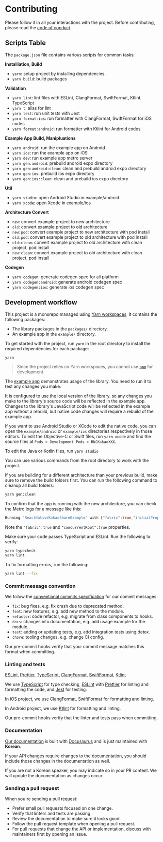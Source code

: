 # Contributing

Please follow it in all your interactions with the project. Before contributing, please read
the [code of conduct](./CODE_OF_CONDUCT.md).

## Scripts Table

The `package.json` file contains various scripts for common tasks:

**Installiation, Build**

- `yarn`: setup project by installing dependencies.
- `yarn build`: build packages

**Validation**

- `yarn lint`: lint files with ESLint, ClangFormat, SwiftFormat, Ktlint, TypeScript
- `yarn t`: alias for lint
- `yarn test`: run unit tests with Jest
- `yarn format:ios`: run formatter with ClangFormat, SwiftFormat for iOS codes
- `yarn format:android`: run formatter with Ktlint for Android codes

**Example App Build, Manipluations**

- `yarn android`: run the example app on Android
- `yarn ios`: run the example app on iOS
- `yarn dev`: run example app metro server
- `yarn gen:android`: prebuild android expo directory
- `yarn gen:android:clean`: clean and prebuild android expo directory
- `yarn gen:ios`: prebuild ios expo directory
- `yarn gen:ios:clean`: clean and prebuild ios expo directory

**Util**

- `yarn studio`: open Android Studio in example/android
- `yarn xcode`: open Xcode in example/ios

**Architecture Convert**

- `new`: convert example project to new architecture
- `old`: convert example project to old architecture
- `new:pod`: convert example project to new architecture with pod install
- `old:pod`: convert example project to old architecture with pod install
- `old:clean`: convert example project to old architecture with clean project, pod install
- `new:clean`: convert example project to old architecture with clean project, pod install

**Codegen**

- `yarn codegen`: generate codegen spec for all platform
- `yarn codegen:android`: generate android codegen spec
- `yarn codegen:ios`: generate ios codegen spec

## Development workflow

This project is a monorepo managed using [Yarn workspaces](https://yarnpkg.com/features/workspaces).
It contains the following packages:

- The library packages in the `packages/` directory.
- An example app in the `example/` directory.

To get started with the project, run `yarn` in the root directory to install the required
dependencies for each package:

```sh
yarn
```

> Since the project relies on Yarn workspaces, you cannot use [`npm`](https://github.com/npm/cli)
> for development.

The [example app](/example/) demonstrates usage of the library. You need to run it to test any
changes you make.

It is configured to use the local version of the library, so any changes you make to the library's
source code will be reflected in the example app. Changes to the library's JavaScript code will be
reflected in the example app without a rebuild, but native code changes will require a rebuild of
the example app.

If you want to use Android Studio or XCode to edit the native code, you can open
the `example/android` or `example/ios` directories respectively in those editors. To edit the
Objective-C or Swift files, run `yarn xcode` and
find the source files at `Pods > Development Pods > RNCKakaoXXX`.

To edit the Java or Kotlin files, run `yarn studio`

You can use various commands from the root directory to work with the project.

If you are building for a different architecture than your previous build, make sure to remove the
build folders first. You can run the following command to cleanup all build folders:

```sh
yarn gen:clean
```

To confirm that the app is running with the new architecture, you can check the Metro logs for a
message like this:

```sh
Running "ReactNativeKakaoShareExample" with {"fabric":true,"initialProps":{"concurrentRoot":true},"rootTag":1}
```

Note the `"fabric":true` and `"concurrentRoot":true` properties.

Make sure your code passes TypeScript and ESLint. Run the following to verify:

```sh
yarn typecheck
yarn lint
```

To fix formatting errors, run the following:

```sh
yarn lint --fix
```

### Commit message convention

We follow the [conventional commits specification](https://www.conventionalcommits.org/en) for our
commit messages:

- `fix`: bug fixes, e.g. fix crash due to deprecated method.
- `feat`: new features, e.g. add new method to the module.
- `refactor`: code refactor, e.g. migrate from class components to hooks.
- `docs`: changes into documentation, e.g. add usage example for the module..
- `test`: adding or updating tests, e.g. add integration tests using detox.
- `chore`: tooling changes, e.g. change CI config.

Our pre-commit hooks verify that your commit message matches this format when committing.

### Linting and tests

[ESLint](https://eslint.org/), [Prettier](https://prettier.io/), [TypeScript](https://www.typescriptlang.org/),
[ClangFormat](https://clang.llvm.org/docs/ClangFormat.html), [SwiftFormat](https://github.com/apple/swift-format), [Ktlint](https://pinterest.github.io/ktlint/latest/install/setup/)

We use [TypeScript](https://www.typescriptlang.org/) for type
checking, [ESLint](https://eslint.org/) with [Prettier](https://prettier.io/) for linting and
formatting the code, and [Jest](https://jestjs.io/) for testing.

In iOS project, we
use [ClangFormat](https://clang.llvm.org/docs/ClangFormat.html), [SwiftFormat](https://github.com/apple/swift-format)
for formatting and linting.

In Android project, we use [Ktlint](https://pinterest.github.io/ktlint/latest/install/setup/) for
formatting and linting.

Our pre-commit hooks verify that the linter and tests pass when committing.

### Documentation

[Our documentation](https://mym0404.github.io/react-native-kakao/) is built
with [Docusaurus](https://docusaurus.io/) and is just maintained with
**Korean**.

If your API changes require changes to the documentation, you should include those changes in the
documentation as well.

If you are not a Korean speaker, you may indicate so in your PR content. We will update the
documentation as changes occur.

### Sending a pull request

When you're sending a pull request:

- Prefer small pull requests focused on one change.
- Verify that linters and tests are passing.
- Review the documentation to make sure it looks good.
- Follow the pull request template when opening a pull request.
- For pull requests that change the API or implementation, discuss with maintainers first by opening
  an issue.
